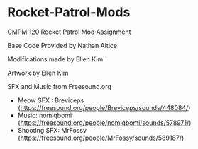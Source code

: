 # Rocket-Patrol-Mods
CMPM 120 Rocket Patrol Mod Assignment

Base Code Provided by Nathan Altice 

Modifications made by Ellen Kim

Artwork by Ellen Kim

SFX and Music from Freesound.org
- Meow SFX : Breviceps (https://freesound.org/people/Breviceps/sounds/448084/)
- Music: nomiqbomi (https://freesound.org/people/nomiqbomi/sounds/578971/)
- Shooting SFX: MrFossy (https://freesound.org/people/MrFossy/sounds/589187/)
